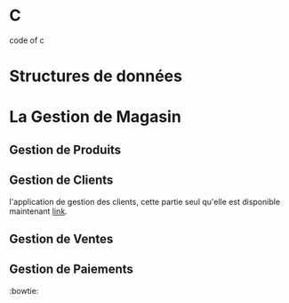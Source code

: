 # C
code of c 

# Structures de données

# La Gestion de Magasin

## Gestion de Produits
## Gestion de Clients
l'application de gestion des clients, cette partie seul  qu'elle est disponible maintenant [link](https://github.com/ennbou/C/tree/master/gestiom_magasin).
## Gestion de Ventes
## Gestion de Paiements

:bowtie:
